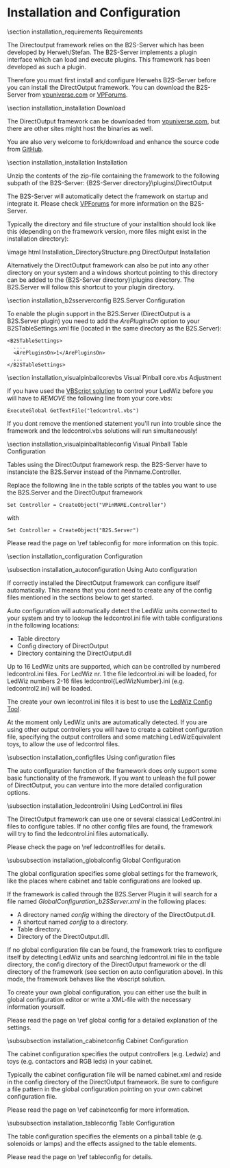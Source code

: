 ﻿Installation and Configuration
====================

\section installation_requirements Requirements 

The Directoutput framework relies on the B2S-Server which has been developed by Herweh/Stefan. The B2S-Server implements a plugin interface which can load and execute plugins. This framework has been developed as such a plugin.

Therefore you must first install and configure Herwehs B2S-Server before you can install the DirectOutput framework. You can download the B2S-Server from <a href="www.vpuniverse.com">vpuniverse.com</a> or <a href="www.vpforums.org">VPForums</a>.

\section installation_installation Download 

The DirectOutput framework can be downloaded from <a target="_blank" href="www.vpuniverse.com">vpuniverse.com</a>, but there are other sites might host the binaries as well. 

You are also very welcome to fork/download and enhance the source code from <a target="_blank" href="https://github.com/DirectOutput/DirectOutput">GitHub</a>.


\section installation_installation Installation

Unzip the contents of the zip-file containing the framework to the following subpath of the B2S-Server: {B2S-Server directory}\\plugins\\DirectOutput

The B2S-Server will automatically detect the framework on startup and integrate it. Please check <a target="_blank" href="http://www.vpforums.org/index.php?showforum=86">VPForums</a> for more information on the B2S-Server.

Typically the directory and file structure of your installtion should look like this (depending on the framework version, more files might exist in the installation directory):

\image html Installation_DirectoryStructure.png DirectOutput Installation

Alternatively the DirectOutput framework can also be put into any other directory on your system and a windows shortcut pointing to this directory can be added to the {B2S-Server directory}\\plugins directory. The B2S.Server will follow this shortcut to your plugin directory.

\section installation_b2sserverconfig B2S.Server Configuration

To enable the plugin support in the B2S.Server (DirectOutput is a B2S.Server plugin) you need to add the _ArePluginsOn_ option to your B2STableSettings.xml file (located in the same directory as the B2S.Server):

~~~~~~~~~~~~~~~{.xml}
<B2STableSettings>
  ....
  <ArePluginsOn>1</ArePluginsOn>
  ...
</B2STableSettings>
~~~~~~~~~~~~~~~

\section installation_visualpinballcorevbs Visual Pinball core.vbs Adjustment

If you have used the <a target="_blank" href="http://www.hyperspin-fe.com/forum/showthread.php?10980-Tutorial-How-to-config-Ledwiz-PacDrive">VBScript solution</a> to control your LedWiz before you will have to _REMOVE_ the following line from your core.vbs:

~~~~~~~~~~~~~~~{.vbs}
ExecuteGlobal GetTextFile("ledcontrol.vbs")
~~~~~~~~~~~~~~~

If you dont remove the mentioned statement you'll run into trouble since the framework and the ledcontrol.vbs solutions will run simultaneously!

\section installation_visualpinballtableconfig Visual Pinball Table Configuration

Tables using the DirectOutput framework resp. the B2S-Server have to instanciate the B2S.Server instead of the Pinmame.Controller.

Replace the following line in the table scripts of the tables you want to use the B2S.Server and the DirectOutput framework

~~~~~~~~~~~~~~~{.vbs}
Set Controller = CreateObject("VPinMAME.Controller")     
~~~~~~~~~~~~~~~

with

~~~~~~~~~~~~~~~{.vbs}
Set Controller = CreateObject("B2S.Server") 
~~~~~~~~~~~~~~~

Please read the page on \ref tableconfig for more information on this topic.



\section installation_configuration Configuration 

\subsection installation_autoconfiguration Using Auto configuration

If correctly installed the DirectOutput framework can configure itself automatically. This means that you dont need to create any of the config files mentioned in the sections below to get started.

Auto configuration will automatically detect the LedWiz units connected to your system and try to lookup the ledcontrol.ini file with table configurations in the following locations:

- Table directory
- Config directory of DirectOutput
- Directory containing the DirectOutput.dll

Up to 16 LedWiz units are supported, which can be controlled by numbered ledcontrol.ini files. For LedWiz nr. 1 the file ledcontrol.ini will be loaded, for LedWiz numbers 2-16 files ledcontrol{LedWizNumber}.ini (e.g. ledcontrol2.ini) will be loaded.

The create your own lecontrol.ini files it is best to use the <a target="_blank" href="http://vpuniverse.com/ledwiz/login.php">LedWiz Config Tool</a>.

At the moment only LedWiz units are automatically detected. If you are using other output controllers you will have to create a cabinet configuration file, specifying the output controllers and some matching LedWizEquivalent toys, to allow the use of ledcontrol files.

\subsection installation_configfiles Using configuration files

The auto configuration function of the framework does only support some basic functionality of the framework. If you want to unleash the full power of DirectOutput, you can venture into the more detailed configuration options.

\subsection installation_ledcontrolini Using LedControl.ini files

The DirectOutput framework can use one or several classical LedControl.ini files to configure tables. If no other config files are found, the framework will try to find the ledcontrol.ini files automatically.

Please check the page on \ref ledcontrolfiles for details.

\subsubsection installation_globalconfig Global Configuration

The global configuration specifies some global settings for the framework, like the places where cabinet and table configurations are looked up. 

If the framework is called through the B2S.Server Plugin it will search for a file named _GlobalConfiguration_b2SServer.xml_ in the following places:
- A directory named _config_ withing the directory of the DirectOutput.dll.
- A shortcut named _config_ to a directory. 
- Table directory.
- Directory of the DirectOutput.dll.

If no global configuration file can be found, the framework tries to configure itself by detecting LedWiz units and searching ledcontrol.ini file in the table directory, the config directory of the DirectOutput framework or the dll directory of the framework (see section on auto configuration above). In this mode, the framework behaves like the vbscript solution.

To create your own global configuration, you can either use the built in global configuration editor or write a XML-file with the necessary information yourself.

Please read the page on \ref global config for a detailed explanation of the settings.

\subsubsection installation_cabinetconfig Cabinet Configuration

The cabinet configuration specifies the output controllers (e.g. Ledwiz) and toys (e.g. contactors and RGB leds) in your cabinet. 

Typically the cabinet configuration file will be named cabinet.xml and reside in the config directory of the DirectOutput framework. Be sure to configure a file pattern in the global configuration pointing on your own cabinet configuration file.

Please read the page on \ref cabinetconfig for more information.

\subsubsection installation_tableconfig Table Configuration

The table configuration specifies the elements on a pinball table (e.g. solenoids or lamps) and the effects assigned to the table elements. 
  
Please read the page on \ref tableconfig for details.

